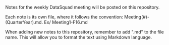 Notes for the weekly DataSquad meeting will be posted on this repository. 

Each note is its own file, where it follows the convention: Meeting(#)-(QuarterYear).md. Ex/ Meeting1-F16.md

When adding new notes to this repository, remember to add ".md" to the file name. This will allow you to format the text using Markdown language. 
